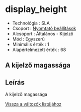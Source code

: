 # display\_height

* Technológia : SLA
* Csoport : [Nyomtató beállítások](../../konfig/sla_parameters.md)
* Alcsoport : Általános - Kijelző
* Mód : Egyszerű
* Minimális érték :  1
* Alapértelmezett érték : 68

## A kijelző magassága

## Leírás

A kijelző magassága

[Vissza a változók listájához](./)

